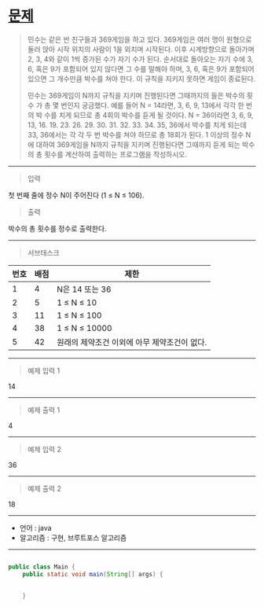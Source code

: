 # [문제]()
 
>민수는 같은 반 친구들과 369게임을 하고 있다. 369게임은 여러 명이 원형으로 둘러 앉아 시작 위치의 사람이 1을 외치며 시작된다. 이후 시계방향으로 돌아가며 2, 3, 4와 같이 1씩 증가된 수가 자기 수가 된다. 순서대로 돌아오는 자기 수에 3, 6, 혹은 9가 포함되어 있지 않다면 그 수를 말해야 하며, 3, 6, 혹은 9가 포함되어 있으면 그 개수만큼 박수를 쳐야 한다. 이 규칙을 지키지 못하면 게임이 종료된다.
>
>민수는 369게임이 N까지 규칙을 지키며 진행된다면 그때까지의 들은 박수의 횟수 가 총 몇 번인지 궁금했다. 예를 들어 N = 14라면, 3, 6, 9, 13에서 각각 한 번의 박 수를 치게 되므로 총 4회의 박수를 듣게 될 것이다. N = 36이라면 3, 6, 9, 13, 16. 19. 23. 26. 29. 30. 31. 32. 33. 34. 35, 36에서 박수를 치게 되는데 33, 36에서는 각 각 두 번 박수를 쳐야 하므로 총 18회가 된다. 1 이상의 정수 N에 대하여 369게임을 N까지 규칙을 지키며 진행된다면 그때까지 듣게 되는 박수의 총 횟수를 계산하여 출력하는 프로그램을 작성하시오.

---
>입력

첫 번째 줄에 정수 N이 주어진다 (1 ≤ N ≤ 106).

>출력

박수의 총 횟수를 정수로 출력한다.

---
>서브태스크

|번호|배점|제한|
|---|---|---|
|1|4|N은 14 또는 36|
|2|5|1 ≤ N ≤ 10|
|3|11|1 ≤ N ≤ 100|
|4|38|1 ≤ N ≤ 10000|
|5|42|원래의 제약조건 이외에 아무 제약조건이 없다.|

---
>예제 입력 1

14

---
>예제 출력 1
 
4

---
>예제 입력 2

36

---
>예제 출력 2
 
18

---
- 언어 :  java
- 알고리즘 : 구현, 브루트포스 알고리즘
---

```java

public class Main {
	public static void main(String[] args) {
		
	
	}
